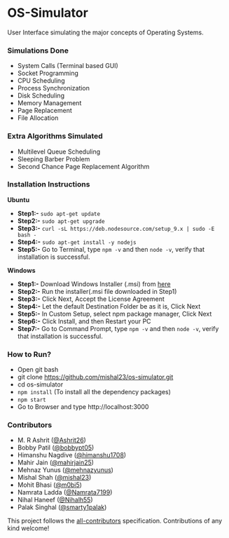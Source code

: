 # OS-Simulator

User Interface simulating the major concepts of Operating Systems.

### Simulations Done
- System Calls (Terminal based GUI)
- Socket Programming 
- CPU Scheduling 
- Process Synchronization
- Disk Scheduling
- Memory Management
- Page Replacement
- File Allocation

### Extra Algorithms Simulated
- Multilevel Queue Scheduling
- Sleeping Barber Problem
- Second Chance Page Replacement Algorithm

### Installation Instructions
<b>Ubuntu</b>
- **Step1:-** `sudo apt-get update`
- **Step2:-** `sudo apt-get upgrade`
- **Step3:-** `curl -sL https://deb.nodesource.com/setup_9.x | sudo -E bash -`
- **Step4:-** `sudo apt-get install -y nodejs`
- **Step5:-** Go to Terminal, type `npm -v` and then `node -v`, verify that installation is successful.

<b>Windows</b>
- **Step1:-** Download Windows Installer (.msi) from [here](https://nodejs.org/en/download/)
- **Step2:-** Run the installer(.msi file downloaded in Step1)
- **Step3:-** Click Next, Accept the License Agreement
- **Step4:-** Let the default Destination Folder be as it is, Click Next
- **Step5:-** In Custom Setup, select npm package manager, Click Next
- **Step6:-** Click Install, and then Restart your PC
- **Step7:-** Go to Command Prompt, type `npm -v` and then `node -v`, verify that installation is successful.

### How to Run?
- Open git bash
- git clone https://github.com/mishal23/os-simulator.git
- cd os-simulator
- `npm install` (To install all the dependency packages)
- `npm start`
- Go to Browser and type http://localhost:3000

### Contributors
- M. R Ashrit ([@Ashrit26](https://github.com/Ashrit26))
- Bobby Patil ([@bobbypt05](https://github.com/bobbypt05))
- Himanshu Nagdive ([@himanshu1708](https://github.com/himanshu1708))
- Mahir Jain ([@mahirjain25](https://github.com/mahirjain25))
- Mehnaz Yunus ([@mehnazyunus](https://github.com/mehnazyunus))
- Mishal Shah ([@mishal23](https://github.com/mishal23))
- Mohit Bhasi ([@m0bi5](https://github.com/m0bi5))
- Namrata Ladda ([@Namrata7199](https://github.com/Namrata7199))
- Nihal Haneef ([@Nihalh55](https://github.com/Nihalh55))
- Palak Singhal ([@smarty1palak](https://github.com/smarty1palak))

This project follows the [all-contributors](https://github.com/all-contributors/all-contributors) specification. Contributions of any kind welcome!
